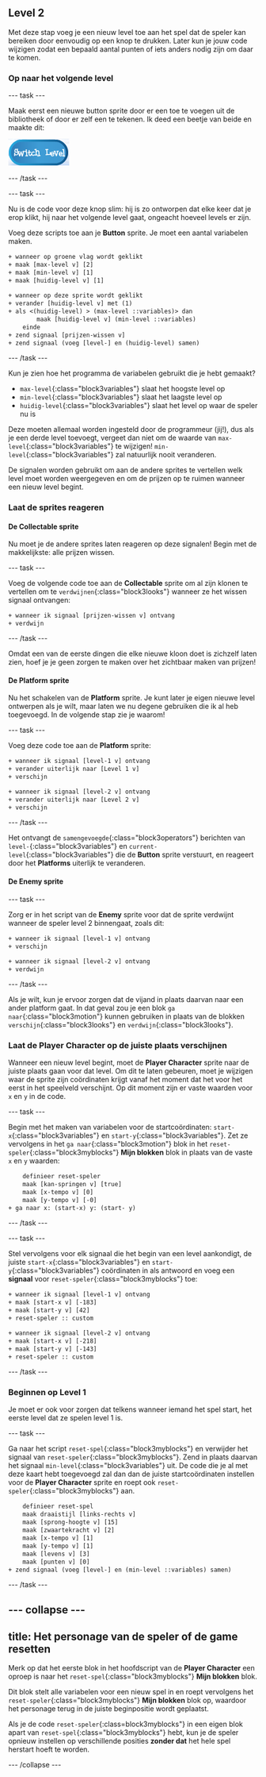 ## Level 2

Met deze stap voeg je een nieuw level toe aan het spel dat de speler kan bereiken door eenvoudig op een knop te drukken. Later kun je jouw code wijzigen zodat een bepaald aantal punten of iets anders nodig zijn om daar te komen.

### Op naar het volgende level

--- task ---

Maak eerst een nieuwe button sprite door er een toe te voegen uit de bibliotheek of door er zelf een te tekenen. Ik deed een beetje van beide en maakte dit:

![De button sprite om van level te wisselen](images/levelButton.png)

--- /task ---

--- task ---

Nu is de code voor deze knop slim: hij is zo ontworpen dat elke keer dat je erop klikt, hij naar het volgende level gaat, ongeacht hoeveel levels er zijn.

Voeg deze scripts toe aan je **Button** sprite. Je moet een aantal variabelen maken.

```blocks3
+ wanneer op groene vlag wordt geklikt
+ maak [max-level v] [2]
+ maak [min-level v] [1]
+ maak [huidig-level v] [1]
```

```blocks3
+ wanneer op deze sprite wordt geklikt
+ verander [huidig-level v] met (1)
+ als <(huidig-level) > (max-level ::variables)> dan
        maak [huidig-level v] (min-level ::variables)
    einde
+ zend signaal [prijzen-wissen v]
+ zend signaal (voeg [level-] en (huidig-level) samen)
```

--- /task ---

Kun je zien hoe het programma de variabelen gebruikt die je hebt gemaakt?

+ `max-level`{:class="block3variables"} slaat het hoogste level op
+ `min-level`{:class="block3variables"} slaat het laagste level op
+ `huidig-level`{:class="block3variables"} slaat het level op waar de speler nu is

Deze moeten allemaal worden ingesteld door de programmeur \(jij!\), dus als je een derde level toevoegt, vergeet dan niet om de waarde van `max-level`{:class="block3variables"} te wijzigen! `min-level`{:class="block3variables"} zal natuurlijk nooit veranderen.

De signalen worden gebruikt om aan de andere sprites te vertellen welk level moet worden weergegeven en om de prijzen op te ruimen wanneer een nieuw level begint.

### Laat de sprites reageren

#### De **Collectable** sprite

Nu moet je de andere sprites laten reageren op deze signalen! Begin met de makkelijkste: alle prijzen wissen.

--- task ---

Voeg de volgende code toe aan de **Collectable** sprite om al zijn klonen te vertellen om te `verdwijnen`{:class="block3looks"} wanneer ze het wissen signaal ontvangen:

```blocks3
+ wanneer ik signaal [prijzen-wissen v] ontvang
+ verdwijn
```

--- /task ---

Omdat een van de eerste dingen die elke nieuwe kloon doet is zichzelf laten zien, hoef je je geen zorgen te maken over het zichtbaar maken van prijzen!

#### De **Platform** sprite

Nu het schakelen van de **Platform** sprite. Je kunt later je eigen nieuwe level ontwerpen als je wilt, maar laten we nu degene gebruiken die ik al heb toegevoegd. In de volgende stap zie je waarom!

--- task ---

Voeg deze code toe aan de **Platform** sprite:

```blocks3
+ wanneer ik signaal [level-1 v] ontvang
+ verander uiterlijk naar [Level 1 v]
+ verschijn
```

```blocks3
+ wanneer ik signaal [level-2 v] ontvang
+ verander uiterlijk naar [Level 2 v]
+ verschijn
```

--- /task ---

Het ontvangt de `samengevoegde`{:class="block3operators"} berichten van `level-`{:class="block3variables"} en `current-level`{:class="block3variables"} die de **Button** sprite verstuurt, en reageert door het **Platforms** uiterlijk te veranderen.

#### De **Enemy** sprite

--- task ---

Zorg er in het script van de **Enemy** sprite voor dat de sprite verdwijnt wanneer de speler level 2 binnengaat, zoals dit:

```blocks3
+ wanneer ik signaal [level-1 v] ontvang
+ verschijn
```

```blocks3
+ wanneer ik signaal [level-2 v] ontvang
+ verdwijn
```

--- /task ---

Als je wilt, kun je ervoor zorgen dat de vijand in plaats daarvan naar een ander platform gaat. In dat geval zou je een blok `ga naar`{:class="block3motion"} kunnen gebruiken in plaats van de blokken `verschijn`{:class="block3looks"} en `verdwijn`{:class="block3looks"}.

### Laat de **Player Character** op de juiste plaats verschijnen

Wanneer een nieuw level begint, moet de **Player Character** sprite naar de juiste plaats gaan voor dat level. Om dit te laten gebeuren, moet je wijzigen waar de sprite zijn coördinaten krijgt vanaf het moment dat het voor het eerst in het speelveld verschijnt. Op dit moment zijn er vaste waarden voor `x` en `y` in de code.

--- task ---

Begin met het maken van variabelen voor de startcoördinaten: `start-x`{:class="block3variables"} en `start-y`{:class="block3variables"}. Zet ze vervolgens in het `ga naar`{:class="block3motion"} blok in het `reset-speler`{:class="block3myblocks"} **Mijn blokken** blok in plaats van de vaste `x` en `y` waarden:

```blocks3
    definieer reset-speler
    maak [kan-springen v] [true]
    maak [x-tempo v] [0]
    maak [y-tempo v] [-0]
+ ga naar x: (start-x) y: (start- y)
```

--- /task ---

--- task ---

Stel vervolgens voor elk signaal die het begin van een level aankondigt, de juiste `start-x`{:class="block3variables"} en `start-y`{:class="block3variables"} coördinaten in als antwoord en voeg een **signaal** voor `reset-speler`{:class="block3myblocks"} toe:

```blocks3
+ wanneer ik signaal [level-1 v] ontvang
+ maak [start-x v] [-183]
+ maak [start-y v] [42]
+ reset-speler :: custom
```

```blocks3
+ wanneer ik signaal [level-2 v] ontvang
+ maak [start-x v] [-218]
+ maak [start-y v] [-143]
+ reset-speler :: custom
```

--- /task ---

### Beginnen op Level 1

Je moet er ook voor zorgen dat telkens wanneer iemand het spel start, het eerste level dat ze spelen level 1 is.

--- task ---

Ga naar het script `reset-spel`{:class="block3myblocks"} en verwijder het signaal van `reset-speler`{:class="block3myblocks"}. Zend in plaats daarvan het signaal `min-level`{:class="block3variables"} uit. De code die je al met deze kaart hebt toegevoegd zal dan dan de juiste startcoördinaten instellen voor de **Player Character** sprite en roept ook `reset-speler`{:class="block3myblocks"} aan.

```blocks3
    definieer reset-spel
    maak draaistijl [links-rechts v]
    maak [sprong-hoogte v] [15]
    maak [zwaartekracht v] [2]
    maak [x-tempo v] [1]
    maak [y-tempo v] [1]
    maak [levens v] [3]
    maak [punten v] [0]
+ zend signaal (voeg [level-] en (min-level ::variables) samen)
```

--- /task ---

--- collapse ---
---
title: Het personage van de speler of de game resetten
---

Merk op dat het eerste blok in het hoofdscript van de **Player Character** een oproep is naar het `reset-spel`{:class="block3myblocks"} **Mijn blokken** blok.

Dit blok stelt alle variabelen voor een nieuw spel in en roept vervolgens het `reset-speler`{:class="block3myblocks"} **Mijn blokken** blok op, waardoor het personage terug in de juiste beginpositie wordt geplaatst.

Als je de code `reset-speler`{:class=block3myblocks"} in een eigen blok apart van `reset-spel`{:class="block3myblocks"} hebt, kun je de speler opnieuw instellen op verschillende posities **zonder dat** het hele spel herstart hoeft te worden.

--- /collapse ---
